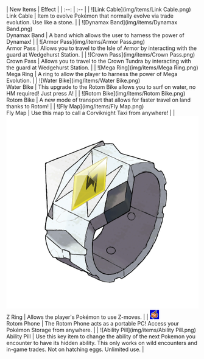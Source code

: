 | New Items | Effect |
                    | :--: | :-- |
                    | ![Link Cable](img/items/Link Cable.png)<br/>Link Cable | Item to evolve Pokémon that normally evolve via trade evolution. Use like a stone. |
| ![Dynamax Band](img/items/Dynamax Band.png)<br/>Dynamax Band | A band which allows the user to harness the power of Dynamax! |
| ![Armor Pass](img/items/Armor Pass.png)<br/>Armor Pass | Allows you to travel to the Isle of Armor by interacting with the guard at Wedgehurst Station. |
| ![Crown Pass](img/items/Crown Pass.png)<br/>Crown Pass | Allows you to travel to the Crown Tundra by interacting with the guard at Wedgehurst Station. |
| ![Mega Ring](img/items/Mega Ring.png)<br/>Mega Ring | A ring to allow the player to harness the power of Mega Evolution. |
| ![Water Bike](img/items/Water Bike.png)<br/>Water Bike | This upgrade to the Rotom Bike allows you to surf on water, no HM required! Just press A! |
| ![Rotom Bike](img/items/Rotom Bike.png)<br/>Rotom Bike | A new mode of transport that allows for faster travel on land thanks to Rotom! |
| ![Fly Map](img/items/Fly Map.png)<br/>Fly Map | Use this map to call a Corviknight Taxi from anywhere! |
| ![z-ring](img/items/z-ring.png)<br/>Z Ring | Allows the player's Pokémon to use Z-moves. |
| ![Rotom-Phone](img/items/Rotom-Phone.png)<br/>Rotom Phone | The Rotom Phone acts as a portable PC! Access your Pokémon Storage from anywhere. |
| ![Ability Pill](img/items/Ability Pill.png)<br/>Ability Pill | Use this key item to change the ability of the next Pokemon you encounter to have its hidden ability. This only works on wild encounters and in-game trades. Not on hatching eggs. Unlimited use. |

